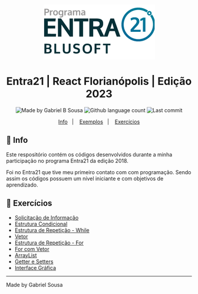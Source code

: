 <div align="center">
  <a href="https://blusoft.org.br/home/entra-21/">
  <img src="https://raw.githubusercontent.com/gabrielbudke/entra21/master/resources/images/Entra21-3-300x283.png" alt="Programa Entra21">
  </a>
  <h1>Entra21 | React Florianópolis | Edição 2023 </h1>
</div>

<p align="center">
  <img alt="Made by Gabriel B Sousa" src="https://img.shields.io/badge/made%20by-Gabriel%20B%20Sousa-007d99?style=flat-square">

  <img alt="Github language count" src="https://img.shields.io/github/languages/count/rafael-dscarvalho/Entra21-React/labelcolor=red">

  <img alt="Last commit" src="https://img.shields.io/github/last-commit/gabrielbudke/entra21?color=007d99&style=flat-square">

</p>

<p align="center">
  <a href="#pushpin-info">Info</a>   |   
  <a href="src/br/com/entra21/exemplos">Exemplos</a>   |   
  <a href="src/br/com/entra21/exercicios">Exercícios</a>
</p>

## 📌 Info

Este respositório contém os códigos desenvolvidos durante a minha participação no programa Entra21 da edição 2018.

Foi no Entra21 que tive meu primeiro contato com com programação. Sendo assim os códigos possuem um nível iniciante e com objetivos de aprendizado.

## 📝 Exercícios

- [Solicitação de Informação](./src/br/com/entra21/exercicios/lista01)
- [Estrutura Condicional](./src/br/com/entra21/exercicios/lista02)
- [Estrutura de Repetição - While](./src/br/com/entra21/exercicios/lista03)
- [Vetor](./src/br/com/entra21/exercicios/lista04)
- [Estrutura de Repetição - For](./src/br/com/entra21/exercicios/lista05)
- [For com Vetor](./src/br/com/entra21/exercicios/lista06)
- [ArrayList](./src/br/com/entra21/exercicios/lista07)
- [Getter e Setters](./src/br/com/entra21/exercicios/lista08)
- [Interface Gráfica](./src/br/com/entra21/exercicios/lista09)

---

Made by Gabriel Sousa

